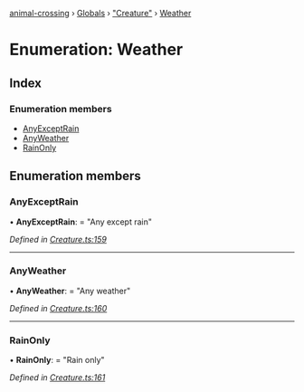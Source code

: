 [animal-crossing](../README.md) › [Globals](../globals.md) › ["Creature"](../modules/_creature_.md) › [Weather](_creature_.weather.md)

# Enumeration: Weather

## Index

### Enumeration members

* [AnyExceptRain](_creature_.weather.md#anyexceptrain)
* [AnyWeather](_creature_.weather.md#anyweather)
* [RainOnly](_creature_.weather.md#rainonly)

## Enumeration members

###  AnyExceptRain

• **AnyExceptRain**: = "Any except rain"

*Defined in [Creature.ts:159](https://github.com/Norviah/animal-crossing/blob/738a792/module/types/Creature.ts#L159)*

___

###  AnyWeather

• **AnyWeather**: = "Any weather"

*Defined in [Creature.ts:160](https://github.com/Norviah/animal-crossing/blob/738a792/module/types/Creature.ts#L160)*

___

###  RainOnly

• **RainOnly**: = "Rain only"

*Defined in [Creature.ts:161](https://github.com/Norviah/animal-crossing/blob/738a792/module/types/Creature.ts#L161)*

